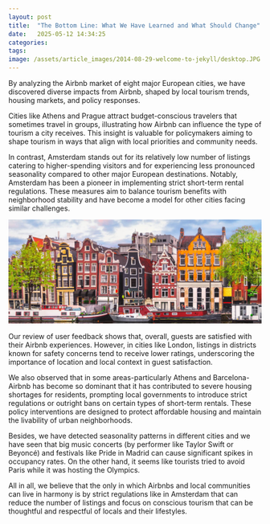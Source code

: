```yaml
---
layout: post
title:  "The Bottom Line: What We Have Learned and What Should Change"
date:   2025-05-12 14:34:25
categories: 
tags: 
image: /assets/article_images/2014-08-29-welcome-to-jekyll/desktop.JPG
---
```

By analyzing the Airbnb market of eight major European cities, we have discovered diverse impacts from Airbnb, shaped by local tourism trends, housing markets, and policy responses. 

Cities like Athens and Prague attract budget-conscious travelers that sometimes travel in groups, illustrating how Airbnb can influence the type of tourism a city receives. This insight is valuable for policymakers aiming to shape tourism in ways that align with local priorities and community needs.

In contrast, Amsterdam stands out for its relatively low number of listings catering to higher-spending visitors and for experiencing less pronounced seasonality compared to other major European destinations. Notably, Amsterdam has been a pioneer in implementing strict short-term rental regulations. These measures aim to balance tourism benefits with neighborhood stability and have become a model for other cities facing similar challenges.


![Amsterdam is one of the pioneers in establishing Airbnb regulations.](/assets/conclusions/horizontal-amsterdam.jpg)

Our review of user feedback shows that, overall, guests are satisfied with their Airbnb experiences. However, in cities like London, listings in districts known for safety concerns tend to receive lower ratings, underscoring the importance of location and local context in guest satisfaction.

We also observed that in some areas-particularly Athens and Barcelona-Airbnb has become so dominant that it has contributed to severe housing shortages for residents, prompting local governments to introduce strict regulations or outright bans on certain types of short-term rentals. These policy interventions are designed to protect affordable housing and maintain the livability of urban neighborhoods.

Besides, we have detected seasonality patterns in different cities and we have seen that big music concerts (by performer like Taylor Swift or Beyoncé) and festivals like Pride in Madrid can cause significant spikes in occupancy rates. On the other hand, it seems like tourists tried to avoid Paris while it was hosting the Olympics.

All in all, we believe that the only in which Airbnbs and local communities can live in harmony is by strict regulations like in Amsterdam that can reduce the number of listings and focus on conscious tourism that can be thoughtful and respectful of locals and their lifestyles.